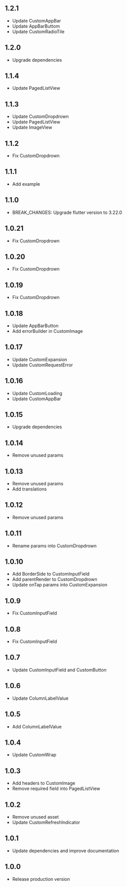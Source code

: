 ## 1.2.1

* Update CustomAppBar
* Update AppBarButtom
* Update CustomRadioTile

## 1.2.0

* Upgrade dependencies

## 1.1.4

* Update PagedListView

## 1.1.3

* Update CustomDropdrown
* Update PagedListView
* Update ImageView

## 1.1.2

* Fix CustomDropdrown

## 1.1.1

* Add example

## 1.1.0

* BREAK_CHANGES: Upgrade flutter version to 3.22.0

## 1.0.21

* Fix CustomDropdrown

## 1.0.20

* Fix CustomDropdrown

## 1.0.19

* Fix CustomDropdrown

## 1.0.18

* Update AppBarButton
* Add errorBuilder in CustomImage

## 1.0.17

* Update CustomExpansion
* Update CustomRequestError

## 1.0.16

* Update CustomLoading
* Update CustomAppBar

## 1.0.15

* Upgrade dependencies

## 1.0.14

* Remove unused params

## 1.0.13

* Remove unused params
* Add translations

## 1.0.12

* Remove unused params

## 1.0.11

* Rename params into CustomDropdrown

## 1.0.10

* Add BorderSide to CustomInputField
* Add parentRender to CustomDropdrown
* Update onTap params into CustomExpansion

## 1.0.9

* Fix CustomInputField

## 1.0.8

* Fix CustomInputField
  
## 1.0.7

* Update CustomInputField and CustomButton
  
## 1.0.6

* Update ColumnLabelValue

## 1.0.5

* Add ColumnLabelValue

## 1.0.4

* Update CustomWrap
  
## 1.0.3

* Add headers to CustomImage
* Remove required field into PagedListView
  
## 1.0.2

* Remove unused asset
* Update CustomRefreshIndicator
  
## 1.0.1

* Update dependencies and improve documentation

## 1.0.0

* Release production version
